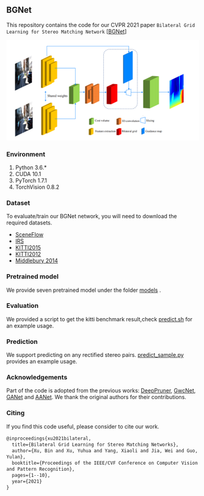 ## BGNet

This repository contains the code for our CVPR 2021 paper `Bilateral Grid Learning for Stereo Matching Network` [[BGNet](https://arxiv.org/pdf/2101.01601.pdf)] 

![alt text](./BGNet.png)



### Environment

1. Python 3.6.*
2. CUDA 10.1
3. PyTorch 1.7.1
4. TorchVision 0.8.2

### Dataset
To evaluate/train our BGNet network, you will need to download the required datasets.

* [SceneFlow](https://lmb.informatik.uni-freiburg.de/resources/datasets/SceneFlowDatasets.en.html)
* [IRS](https://pan.baidu.com/s/1VKVVdljNdhoyJ8JdQUCwKQ#list/path=%2F)
* [KITTI2015](http://www.cvlibs.net/datasets/kitti/eval_scene_flow.php?benchmark=stereo)
* [KITTI2012](http://www.cvlibs.net/datasets/kitti/eval_stereo_flow.php?benchmark=stereo)
* [Middlebury 2014](https://vision.middlebury.edu/stereo/submit3/)

### Pretrained model

We provide seven pretrained model under the folder [models](./models) .

### Evaluation

We provided  a script to get the kitti benchmark result,check [predict.sh](./predict.sh) for an example usage.

### Prediction

We  support predicting on any rectified stereo pairs. [predict_sample.py](./predict_sample.py) provides an example usage.



### Acknowledgements
Part of the code is adopted from the previous works: [DeepPruner](https://github.com/uber-research/DeepPruner), [GwcNet](https://github.com/xy-guo/GwcNet), [GANet](https://github.com/feihuzhang/GANet) and [AANet](https://github.com/haofeixu/aanet). We thank the original authors for their contributions.

### Citing
If you find this code useful, please consider to cite our work.

```
@inproceedings{xu2021bilateral,
  title={Bilateral Grid Learning for Stereo Matching Networks},
  author={Xu, Bin and Xu, Yuhua and Yang, Xiaoli and Jia, Wei and Guo, Yulan},
  booktitle={Proceedings of the IEEE/CVF Conference on Computer Vision and Pattern Recognition},
  pages={1--10},
  year={2021}
}
```


